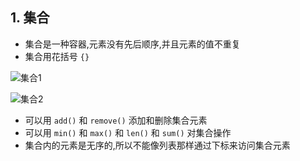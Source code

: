 ## 1. 集合

* 集合是一种容器,元素没有先后顺序,并且元素的值不重复
* 集合用花括号 `{}`

![集合1](https://note.youdao.com/yws/api/personal/file/WEB6f38db7c382f629080360b5a8476e0f1?method=download&shareKey=acafd5b6f4cf78fc7a9b2edcf1bcfb5c)

![集合2](https://note.youdao.com/yws/api/personal/file/WEB7e97de945200eaacabb503c1d5f97cdf?method=download&shareKey=e115dee9954dd8150e6aa69afcea40e6)

* 可以用 `add()` 和 `remove()` 添加和删除集合元素
* 可以用 `min()` 和 `max()` 和 `len()` 和 `sum()` 对集合操作
* 集合内的元素是无序的,所以不能像列表那样通过下标来访问集合元素
